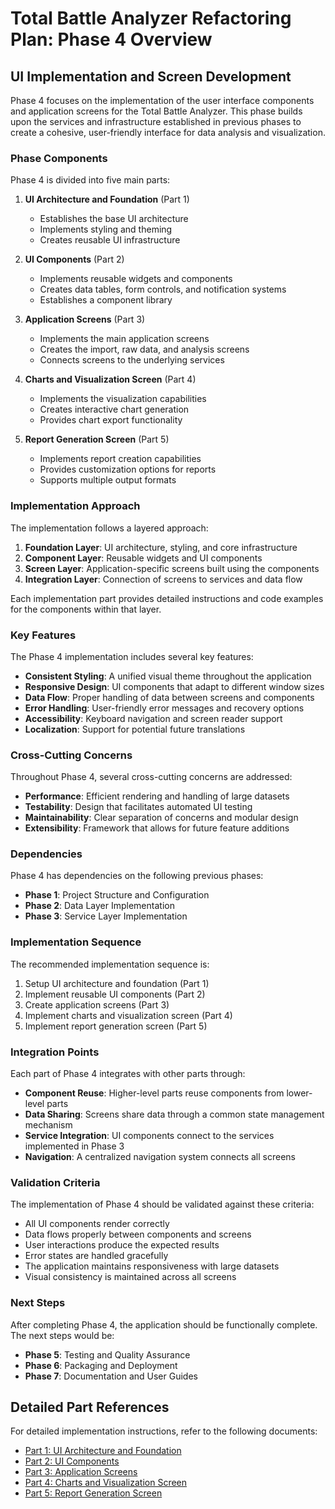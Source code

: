 # Total Battle Analyzer Refactoring Plan: Phase 4 Overview
## UI Implementation and Screen Development

Phase 4 focuses on the implementation of the user interface components and application screens for the Total Battle Analyzer. This phase builds upon the services and infrastructure established in previous phases to create a cohesive, user-friendly interface for data analysis and visualization.

### Phase Components

Phase 4 is divided into five main parts:

1. **UI Architecture and Foundation** (Part 1)
   - Establishes the base UI architecture
   - Implements styling and theming
   - Creates reusable UI infrastructure

2. **UI Components** (Part 2)
   - Implements reusable widgets and components
   - Creates data tables, form controls, and notification systems
   - Establishes a component library

3. **Application Screens** (Part 3)
   - Implements the main application screens
   - Creates the import, raw data, and analysis screens
   - Connects screens to the underlying services

4. **Charts and Visualization Screen** (Part 4)
   - Implements the visualization capabilities
   - Creates interactive chart generation
   - Provides chart export functionality

5. **Report Generation Screen** (Part 5)
   - Implements report creation capabilities
   - Provides customization options for reports
   - Supports multiple output formats

### Implementation Approach

The implementation follows a layered approach:

1. **Foundation Layer**: UI architecture, styling, and core infrastructure
2. **Component Layer**: Reusable widgets and UI components
3. **Screen Layer**: Application-specific screens built using the components
4. **Integration Layer**: Connection of screens to services and data flow

Each implementation part provides detailed instructions and code examples for the components within that layer.

### Key Features

The Phase 4 implementation includes several key features:

- **Consistent Styling**: A unified visual theme throughout the application
- **Responsive Design**: UI components that adapt to different window sizes
- **Data Flow**: Proper handling of data between screens and components
- **Error Handling**: User-friendly error messages and recovery options
- **Accessibility**: Keyboard navigation and screen reader support
- **Localization**: Support for potential future translations

### Cross-Cutting Concerns

Throughout Phase 4, several cross-cutting concerns are addressed:

- **Performance**: Efficient rendering and handling of large datasets
- **Testability**: Design that facilitates automated UI testing
- **Maintainability**: Clear separation of concerns and modular design
- **Extensibility**: Framework that allows for future feature additions

### Dependencies

Phase 4 has dependencies on the following previous phases:

- **Phase 1**: Project Structure and Configuration
- **Phase 2**: Data Layer Implementation
- **Phase 3**: Service Layer Implementation

### Implementation Sequence

The recommended implementation sequence is:

1. Setup UI architecture and foundation (Part 1)
2. Implement reusable UI components (Part 2)
3. Create application screens (Part 3)
4. Implement charts and visualization screen (Part 4)
5. Implement report generation screen (Part 5)

### Integration Points

Each part of Phase 4 integrates with other parts through:

- **Component Reuse**: Higher-level parts reuse components from lower-level parts
- **Data Sharing**: Screens share data through a common state management mechanism
- **Service Integration**: UI components connect to the services implemented in Phase 3
- **Navigation**: A centralized navigation system connects all screens

### Validation Criteria

The implementation of Phase 4 should be validated against these criteria:

- All UI components render correctly
- Data flows properly between components and screens
- User interactions produce the expected results
- Error states are handled gracefully
- The application maintains responsiveness with large datasets
- Visual consistency is maintained across all screens

### Next Steps

After completing Phase 4, the application should be functionally complete. The next steps would be:

- **Phase 5**: Testing and Quality Assurance
- **Phase 6**: Packaging and Deployment
- **Phase 7**: Documentation and User Guides

## Detailed Part References

For detailed implementation instructions, refer to the following documents:

- [Part 1: UI Architecture and Foundation](phase4-part1-ui-architecture.md)
- [Part 2: UI Components](phase4-part2-ui-components.md)
- [Part 3: Application Screens](phase4-part3-application-screens.md)
- [Part 4: Charts and Visualization Screen](phase4-part4-charts-screen.md)
- [Part 5: Report Generation Screen](phase4-part5-report-screen.md) 